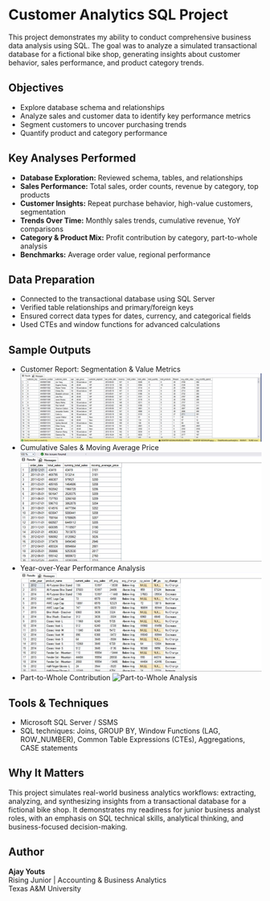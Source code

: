 # Customer Analytics SQL Project

This project demonstrates my ability to conduct comprehensive business data analysis using SQL.
The goal was to analyze a simulated transactional database for a fictional bike shop, generating insights about customer behavior, sales performance, and product category trends. 

## Objectives

- Explore database schema and relationships
- Analyze sales and customer data to identify key performance metrics
- Segment customers to uncover purchasing trends
- Quantify product and category performance

## Key Analyses Performed

- **Database Exploration:** Reviewed schema, tables, and relationships
- **Sales Performance:** Total sales, order counts, revenue by category, top products
- **Customer Insights:** Repeat purchase behavior, high-value customers, segmentation
- **Trends Over Time:** Monthly sales trends, cumulative revenue, YoY comparisons
- **Category & Product Mix:** Profit contribution by category, part-to-whole analysis
- **Benchmarks:** Average order value, regional performance

## Data Preparation

- Connected to the transactional database using SQL Server
- Verified table relationships and primary/foreign keys
- Ensured correct data types for dates, currency, and categorical fields
- Used CTEs and window functions for advanced calculations

## Sample Outputs

- Customer Report: Segmentation & Value Metrics
  ![Customer Report](https://raw.githubusercontent.com/ajayyouts/SQL-Sales-and-Customer-Analytics-Project/main/docs/customer_report.JPG)
- Cumulative Sales & Moving Average Price
  ![Cumulative Analysis](https://raw.githubusercontent.com/ajayyouts/SQL-Sales-and-Customer-Analytics-Project/main/docs/cumulative_analysis.JPG)
- Year-over-Year Performance Analysis
  ![Performance Analysis](https://raw.githubusercontent.com/ajayyouts/SQL-Sales-and-Customer-Analytics-Project/main/docs/performance_analysis.JPG)
- Part-to-Whole Contribution
  ![Part-to-Whole Analysis](https://raw.githubusercontent.com/ajayyouts/SQL-Sales-and-Customer-Analytics-Project/main/docs/part_to_whole_analysis.JPG)
## Tools & Techniques

- Microsoft SQL Server / SSMS  
- SQL techniques: Joins, GROUP BY, Window Functions (LAG, ROW_NUMBER), Common Table Expressions (CTEs), Aggregations, CASE statements

## Why It Matters

This project simulates real-world business analytics workflows: extracting, analyzing, and synthesizing insights from a transactional database for a fictional bike shop.
It demonstrates my readiness for junior business analyst roles, with an emphasis on SQL technical skills, analytical thinking, and business-focused decision-making.

 ## Author

**Ajay Youts**  
Rising Junior | Accounting & Business Analytics  
Texas A&M University

